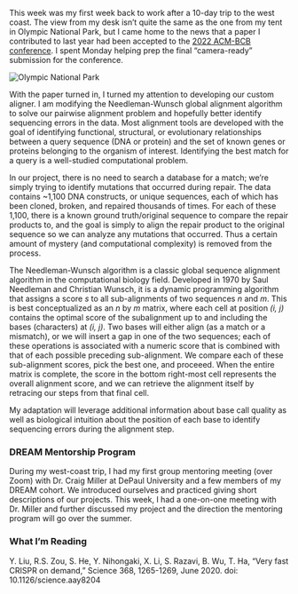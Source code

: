 This week was my first week back to work after a 10-day trip to the west coast. The view from my desk isn’t quite the same as the one from my tent in Olympic National Park, but I came home to the news that a paper I contributed to last year had been accepted to the [2022 ACM-BCB conference](https://acm-bcb.org/2022/index.php). I spent Monday helping prep the final “camera-ready” submission for the conference.

![Olympic National Park](/images/campsite.png)

With the paper turned in, I turned my attention to developing our custom aligner. I am modifying the Needleman-Wunsch global alignment algorithm to solve our pairwise alignment problem and hopefully better identify sequencing errors in the data. Most alignment tools are developed with the goal of identifying functional, structural, or evolutionary relationships between a query sequence (DNA or protein) and the set of known genes or proteins belonging to the organism of interest. Identifying the best match for a query is a well-studied computational problem. 

In our project, there is no need to search a database for a match; we’re simply trying to identify mutations that occurred during repair. The data contains ~1,100 DNA constructs, or unique sequences, each of which has been cloned, broken, and repaired thousands of times. For each of these 1,100, there is a known ground truth/original sequence to compare the repair products to, and the goal is simply to align the repair product to the original sequence so we can analyze any mutations that occurred. Thus a certain amount of mystery (and computational complexity) is removed from the process.

The Needleman-Wunsch algorithm is a classic global sequence alignment algorithm in the computational biology field. Developed in 1970 by Saul Needleman and Christian Wunsch, it is a dynamic programming algorithm that assigns a score *s* to all sub-alignments of two sequences *n* and *m*. This is best conceptualized as an *n* by *m* matrix, where each cell at position *(i, j)* contains the optimal score of the subalignment up to and including the bases (characters) at *(i, j)*. Two bases will either align (as a match or a mismatch), or we will insert a gap in one of the two sequences; each of these operations is associated with a numeric score that is combined with that of each possible preceding sub-alignment. We compare each of these sub-alignment scores, pick the best one, and proceeed. When the entire matrix is complete, the score in the bottom right-most cell represents the overall alignment score, and we can retrieve the alignment itself by retracing our steps from that final cell.

My adaptation will leverage additional information about base call quality as well as biological intuition about the position of each base to identify sequencing errors during the alignment step. 
 
### DREAM Mentorship Program
During my west-coast trip, I had my first group mentoring meeting (over Zoom) with Dr. Craig Miller at DePaul University and a few members of my DREAM cohort. We introduced ourselves and practiced giving short descriptions of our projects. This week, I had a one-on-one meeting with Dr. Miller and further discussed my project and the direction the mentoring program will go over the summer.

### What I’m Reading
Y. Liu, R.S. Zou, S. He, Y. Nihongaki, X. Li, S. Razavi, B. Wu, T. Ha, “Very fast CRISPR on demand,” Science 368, 1265-1269, June 2020. doi: 10.1126/science.aay8204

